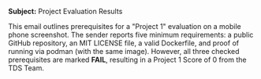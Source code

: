 **Subject:** Project Evaluation Results

This email outlines prerequisites for a "Project 1" evaluation on a mobile phone screenshot. The sender reports five minimum requirements: a public GitHub repository, an MIT LICENSE file, a valid Dockerfile, and proof of running via podman (with the same image). However, all three checked prerequisites are marked **FAIL**, resulting in a Project 1 Score of 0 from the TDS Team.